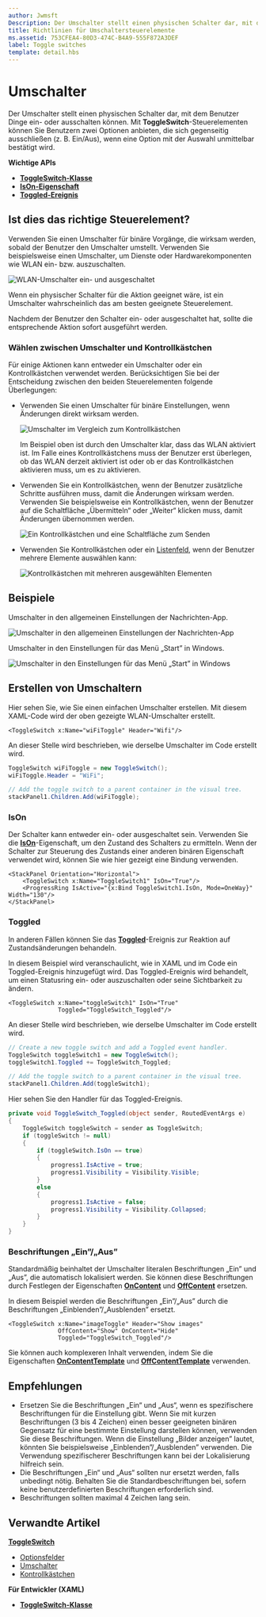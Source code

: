 ```yaml
---
author: Jwmsft
Description: Der Umschalter stellt einen physischen Schalter dar, mit dem Benutzer Dinge ein- oder ausschalten können.
title: Richtlinien für Umschaltersteuerelemente
ms.assetid: 753CFEA4-80D3-474C-B4A9-555F872A3DEF
label: Toggle switches
template: detail.hbs
---
```

# Umschalter

Der Umschalter stellt einen physischen Schalter dar, mit dem Benutzer Dinge ein- oder ausschalten können. Mit **ToggleSwitch**-Steuerelementen können Sie Benutzern zwei Optionen anbieten, die sich gegenseitig ausschließen (z. B. Ein/Aus), wenn eine Option mit der Auswahl unmittelbar bestätigt wird.

<span class="sidebar_heading" style="font-weight: bold;">Wichtige APIs</span>

-   [**ToggleSwitch-Klasse**](https://msdn.microsoft.com/library/windows/apps/windows.ui.xaml.controls.toggleswitch.aspx)
-   [**IsOn-Eigenschaft**](https://msdn.microsoft.com/library/windows/apps/windows.ui.xaml.controls.toggleswitch.ison.aspx)
-   [**Toggled-Ereignis**](https://msdn.microsoft.com/library/windows/apps/windows.ui.xaml.controls.toggleswitch.toggled.aspx)

## Ist dies das richtige Steuerelement?

Verwenden Sie einen Umschalter für binäre Vorgänge, die wirksam werden, sobald der Benutzer den Umschalter umstellt. Verwenden Sie beispielsweise einen Umschalter, um Dienste oder Hardwarekomponenten wie WLAN ein- bzw. auszuschalten.

![WLAN-Umschalter ein- und ausgeschaltet](images/toggleswitches01.png)

Wenn ein physischer Schalter für die Aktion geeignet wäre, ist ein Umschalter wahrscheinlich das am besten geeignete Steuerelement.

Nachdem der Benutzer den Schalter ein- oder ausgeschaltet hat, sollte die entsprechende Aktion sofort ausgeführt werden.

### Wählen zwischen Umschalter und Kontrollkästchen

Für einige Aktionen kann entweder ein Umschalter oder ein Kontrollkästchen verwendet werden. Berücksichtigen Sie bei der Entscheidung zwischen den beiden Steuerelementen folgende Überlegungen:

-   Verwenden Sie einen Umschalter für binäre Einstellungen, wenn Änderungen direkt wirksam werden.

    ![Umschalter im Vergleich zum Kontrollkästchen](images/toggleswitches02.png)

    Im Beispiel oben ist durch den Umschalter klar, dass das WLAN aktiviert ist. Im Falle eines Kontrollkästchens muss der Benutzer erst überlegen, ob das WLAN derzeit aktiviert ist oder ob er das Kontrollkästchen aktivieren muss, um es zu aktivieren.

-   Verwenden Sie ein Kontrollkästchen, wenn der Benutzer zusätzliche Schritte ausführen muss, damit die Änderungen wirksam werden. Verwenden Sie beispielsweise ein Kontrollkästchen, wenn der Benutzer auf die Schaltfläche „Übermitteln“ oder „Weiter“ klicken muss, damit Änderungen übernommen werden.

    ![Ein Kontrollkästchen und eine Schaltfläche zum Senden](images/submitcheckbox.png)

-   Verwenden Sie Kontrollkästchen oder ein [Listenfeld](lists.md), wenn der Benutzer mehrere Elemente auswählen kann:

    ![Kontrollkästchen mit mehreren ausgewählten Elementen](images/guidelines_and_checklist_for_toggle_switches_checkbox_multi_select.png)

## Beispiele

Umschalter in den allgemeinen Einstellungen der Nachrichten-App.

![Umschalter in den allgemeinen Einstellungen der Nachrichten-App](images/control-examples/toggle-switch-news.png)

Umschalter in den Einstellungen für das Menü „Start” in Windows.

![Umschalter in den Einstellungen für das Menü „Start” in Windows](images/control-examples/toggle-switch-start-settings.png)

## Erstellen von Umschaltern

Hier sehen Sie, wie Sie einen einfachen Umschalter erstellen. Mit diesem XAML-Code wird der oben gezeigte WLAN-Umschalter erstellt.

```xaml
<ToggleSwitch x:Name="wiFiToggle" Header="Wifi"/>
```
An dieser Stelle wird beschrieben, wie derselbe Umschalter im Code erstellt wird.

```csharp
ToggleSwitch wiFiToggle = new ToggleSwitch();
wiFiToggle.Header = "WiFi";

// Add the toggle switch to a parent container in the visual tree.
stackPanel1.Children.Add(wiFiToggle);
```

### IsOn

Der Schalter kann entweder ein- oder ausgeschaltet sein. Verwenden Sie die [**IsOn**](https://msdn.microsoft.com/library/windows/apps/windows.ui.xaml.controls.toggleswitch.ison.aspx)-Eigenschaft, um den Zustand des Schalters zu ermitteln. Wenn der Schalter zur Steuerung des Zustands einer anderen binären Eigenschaft verwendet wird, können Sie wie hier gezeigt eine Bindung verwenden.

```
<StackPanel Orientation="Horizontal">
    <ToggleSwitch x:Name="ToggleSwitch1" IsOn="True"/>
    <ProgressRing IsActive="{x:Bind ToggleSwitch1.IsOn, Mode=OneWay}" Width="130"/>
</StackPanel>
```

### Toggled

In anderen Fällen können Sie das [**Toggled**](https://msdn.microsoft.com/library/windows/apps/windows.ui.xaml.controls.toggleswitch.toggled.aspx)-Ereignis zur Reaktion auf Zustandsänderungen behandeln.

In diesem Beispiel wird veranschaulicht, wie in XAML und im Code ein Toggled-Ereignis hinzugefügt wird. Das Toggled-Ereignis wird behandelt, um einen Statusring ein- oder auszuschalten oder seine Sichtbarkeit zu ändern.

```xaml
<ToggleSwitch x:Name="toggleSwitch1" IsOn="True" 
              Toggled="ToggleSwitch_Toggled"/>
```

An dieser Stelle wird beschrieben, wie derselbe Umschalter im Code erstellt wird.

```csharp
// Create a new toggle switch and add a Toggled event handler.
ToggleSwitch toggleSwitch1 = new ToggleSwitch();
toggleSwitch1.Toggled += ToggleSwitch_Toggled;

// Add the toggle switch to a parent container in the visual tree.
stackPanel1.Children.Add(toggleSwitch1);
```

Hier sehen Sie den Handler für das Toggled-Ereignis.

```csharp
private void ToggleSwitch_Toggled(object sender, RoutedEventArgs e)
{
    ToggleSwitch toggleSwitch = sender as ToggleSwitch;
    if (toggleSwitch != null)
    {
        if (toggleSwitch.IsOn == true)
        {
            progress1.IsActive = true;
            progress1.Visibility = Visibility.Visible;
        }
        else
        {
            progress1.IsActive = false;
            progress1.Visibility = Visibility.Collapsed;
        }
    }
}
```

### Beschriftungen „Ein”/„Aus”

Standardmäßig beinhaltet der Umschalter literalen Beschriftungen „Ein” und „Aus”, die automatisch lokalisiert werden. Sie können diese Beschriftungen durch Festlegen der Eigenschaften [**OnContent**](https://msdn.microsoft.com/library/windows/apps/windows.ui.xaml.controls.toggleswitch.oncontent.aspx) und [**OffContent**](https://msdn.microsoft.com/library/windows/apps/windows.ui.xaml.controls.toggleswitch.offcontent.aspx) ersetzen.

In diesem Beispiel werden die Beschriftungen „Ein”/„Aus” durch die Beschriftungen „Einblenden”/„Ausblenden” ersetzt.  

```xaml
<ToggleSwitch x:Name="imageToggle" Header="Show images"
              OffContent="Show" OnContent="Hide" 
              Toggled="ToggleSwitch_Toggled"/>
```

Sie können auch komplexeren Inhalt verwenden, indem Sie die Eigenschaften [**OnContentTemplate**](https://msdn.microsoft.com/library/windows/apps/windows.ui.xaml.controls.toggleswitch.oncontenttemplate.aspx) und [**OffContentTemplate**](https://msdn.microsoft.com/library/windows/apps/windows.ui.xaml.controls.toggleswitch.offcontenttemplate.aspx) verwenden.

## Empfehlungen

-   Ersetzen Sie die Beschriftungen „Ein“ und „Aus“, wenn es spezifischere Beschriftungen für die Einstellung gibt. Wenn Sie mit kurzen Beschriftungen (3 bis 4 Zeichen) einen besser geeigneten binären Gegensatz für eine bestimmte Einstellung darstellen können, verwenden Sie diese Beschriftungen. Wenn die Einstellung „Bilder anzeigen” lautet, könnten Sie beispielsweise „Einblenden”/„Ausblenden” verwenden. Die Verwendung spezifischerer Beschriftungen kann bei der Lokalisierung hilfreich sein.
-   Die Beschriftungen „Ein“ und „Aus“ sollten nur ersetzt werden, falls unbedingt nötig. Behalten Sie die Standardbeschriftungen bei, sofern keine benutzerdefinierten Beschriftungen erforderlich sind.
-   Beschriftungen sollten maximal 4 Zeichen lang sein.

## Verwandte Artikel

[**ToggleSwitch**](https://msdn.microsoft.com/library/windows/apps/hh701411)
- [Optionsfelder](radio-button.md)
- [Umschalter](toggles.md)
- [Kontrollkästchen](checkbox.md)

**Für Entwickler (XAML)**
- [**ToggleSwitch-Klasse**](https://msdn.microsoft.com/library/windows/apps/br209712)


<!--HONumber=May16_HO2-->


